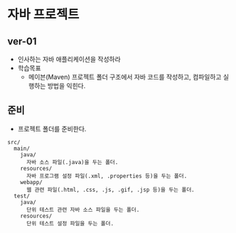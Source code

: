 # 자바 프로젝트

## ver-01
- 인사하는 자바 애플리케이션을 작성하라
- 학습목표
  -  메이븐(Maven) 프로젝트 폴더 구조에서 자바 코드를 작성하고, 컴파일하고
  실행하는 방법을 익힌다.

## 준비
- 프로젝트 폴더를 준비한다.
```
src/
  main/
    java/
      자바 소스 파일(.java)을 두는 폴더.
    resources/
      자바 프로그램 설정 파일(.xml, .properties 등)을 두는 폴더.
    webapp/
      웹 관련 파일(.html, .css, .js, .gif, .jsp 등)을 두는 폴더.
  test/
    java/
      단위 테스트 관련 자바 소스 파일을 두는 폴더.
    resources/
      단위 테스트 설정 파일을 두는 폴더.
```